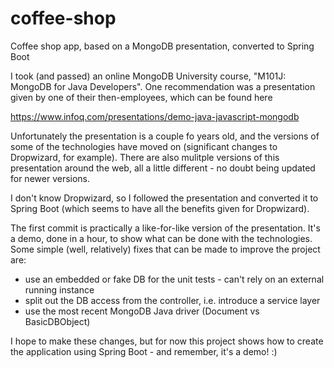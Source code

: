 # coffee-shop
Coffee shop app, based on a MongoDB presentation, converted to Spring Boot

I took (and passed) an online MongoDB University course, "M101J: MongoDB for Java Developers". One recommendation was a presentation given by one of their then-employees, which can be found here

https://www.infoq.com/presentations/demo-java-javascript-mongodb

Unfortunately the presentation is a couple fo years old, and the versions of some of the technologies have moved on (significant changes to Dropwizard, for example). There are also mulitple versions of this presentation around the web, all a little different - no doubt being updated for newer versions.

I don't know Dropwizard, so I followed the presentation and converted it to Spring Boot (which seems to have all the benefits given for Dropwizard). 

The first commit is practically a like-for-like version of the presentation. It's a demo, done in a hour, to show what can be done with the technologies. Some simple (well, relatively) fixes that can be made to improve the project are:

- use an embedded or fake DB for the unit tests - can't rely on an external running instance
- split out the DB access from the controller, i.e. introduce a service layer
- use the most recent MongoDB Java driver (Document vs BasicDBObject)

I hope to make these changes, but for now this project shows how to create the application using Spring Boot - and remember, it's a demo! :)
